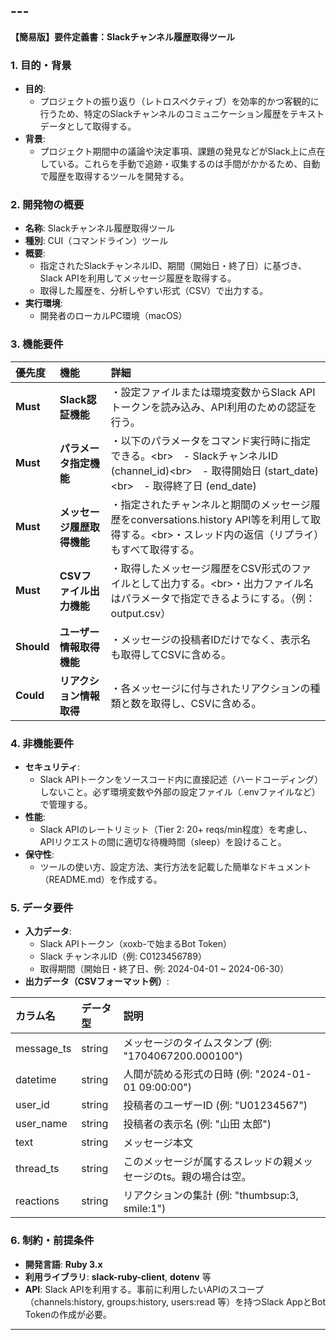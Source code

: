 ## ---

**【簡易版】要件定義書：Slackチャンネル履歴取得ツール**

### **1\. 目的・背景**

* **目的**:  
  * プロジェクトの振り返り（レトロスペクティブ）を効率的かつ客観的に行うため、特定のSlackチャンネルのコミュニケーション履歴をテキストデータとして取得する。  
* **背景**:  
  * プロジェクト期間中の議論や決定事項、課題の発見などがSlack上に点在している。これらを手動で追跡・収集するのは手間がかかるため、自動で履歴を取得するツールを開発する。

### **2\. 開発物の概要**

* **名称**: Slackチャンネル履歴取得ツール  
* **種別**: CUI（コマンドライン）ツール  
* **概要**:  
  * 指定されたSlackチャンネルID、期間（開始日・終了日）に基づき、Slack APIを利用してメッセージ履歴を取得する。  
  * 取得した履歴を、分析しやすい形式（CSV）で出力する。  
* **実行環境**:  
  * 開発者のローカルPC環境（macOS）

### **3\. 機能要件**

| 優先度 | 機能 | 詳細 |
| :---- | :---- | :---- |
| **Must** | **Slack認証機能** | ・設定ファイルまたは環境変数からSlack APIトークンを読み込み、API利用のための認証を行う。 |
| **Must** | **パラメータ指定機能** | ・以下のパラメータをコマンド実行時に指定できる。\<br\>　- SlackチャンネルID (channel\_id)\<br\>　- 取得開始日 (start\_date)\<br\>　- 取得終了日 (end\_date) |
| **Must** | **メッセージ履歴取得機能** | ・指定されたチャンネルと期間のメッセージ履歴をconversations.history API等を利用して取得する。\<br\>・スレッド内の返信（リプライ）もすべて取得する。 |
| **Must** | **CSVファイル出力機能** | ・取得したメッセージ履歴をCSV形式のファイルとして出力する。\<br\>・出力ファイル名はパラメータで指定できるようにする。（例： output.csv） |
| **Should** | **ユーザー情報取得機能** | ・メッセージの投稿者IDだけでなく、表示名も取得してCSVに含める。 |
| **Could** | **リアクション情報取得** | ・各メッセージに付与されたリアクションの種類と数を取得し、CSVに含める。 |

### **4\. 非機能要件**

* **セキュリティ**:  
  * Slack APIトークンをソースコード内に直接記述（ハードコーディング）しないこと。必ず環境変数や外部の設定ファイル（.envファイルなど）で管理する。  
* **性能**:  
  * Slack APIのレートリミット（Tier 2: 20+ reqs/min程度）を考慮し、APIリクエストの間に適切な待機時間（sleep）を設けること。  
* **保守性**:  
  * ツールの使い方、設定方法、実行方法を記載した簡単なドキュメント（README.md）を作成する。

### **5\. データ要件**

* **入力データ**:  
  * Slack APIトークン（xoxb-で始まるBot Token）  
  * Slack チャンネルID（例: C0123456789）  
  * 取得期間（開始日・終了日、例: 2024-04-01 \~ 2024-06-30）  
* **出力データ（CSVフォーマット例）**:

| カラム名 | データ型 | 説明 |
| :---- | :---- | :---- |
| message\_ts | string | メッセージのタイムスタンプ (例: "1704067200.000100") |
| datetime | string | 人間が読める形式の日時 (例: "2024-01-01 09:00:00") |
| user\_id | string | 投稿者のユーザーID (例: "U01234567") |
| user\_name | string | 投稿者の表示名 (例: "山田 太郎") |
| text | string | メッセージ本文 |
| thread\_ts | string | このメッセージが属するスレッドの親メッセージのts。親の場合は空。 |
| reactions | string | リアクションの集計 (例: "thumbsup:3, smile:1") |

### **6\. 制約・前提条件**

* **開発言語**: **Ruby 3.x**  
* **利用ライブラリ**: **slack-ruby-client**, **dotenv** 等  
* **API**: Slack APIを利用する。事前に利用したいAPIのスコープ（channels:history, groups:history, users:read 等）を持つSlack AppとBot Tokenの作成が必要。

---

